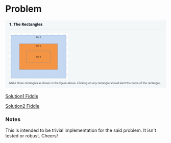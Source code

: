 # Problem
![Rectangular Layout](rectangle.png)

[Solution1 Fiddle](https://jsfiddle.net/anshukch/ubtpmj1d/)

[Solution2 Fiddle](https://jsfiddle.net/anshukch/9rnb5jkm/)

### Notes

This is intended to be trivial implementation for the said problem. It isn't tested or robust. Cheers!
